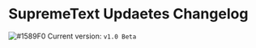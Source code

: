# SupremeText Updaetes Changelog
![#1589F0](https://via.placeholder.com/15/1589F0/000000?text=+) Current version: `v1.0 Beta`
